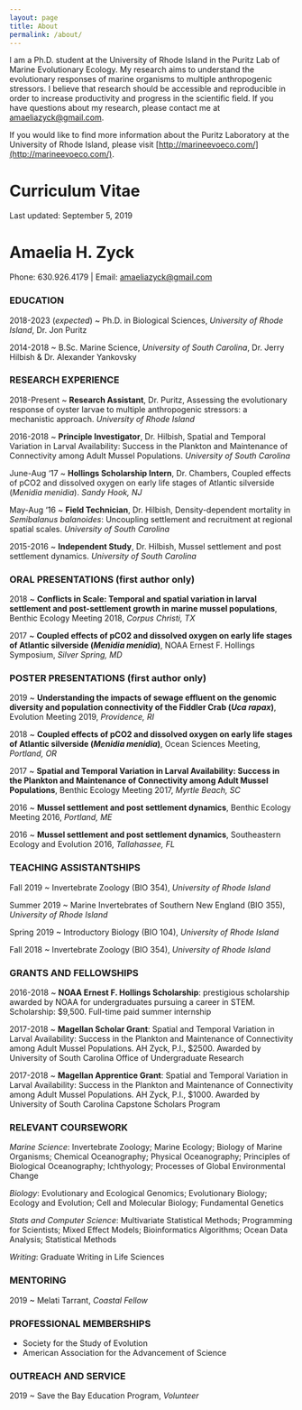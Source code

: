 ```yaml
---
layout: page
title: About
permalink: /about/
---
```


I am a Ph.D. student at the University of Rhode Island in the Puritz Lab of Marine Evolutionary Ecology. My research aims to understand the evolutionary responses of marine organisms to multiple anthropogenic stressors. I believe that research should be accessible and reproducible in order to increase productivity and progress in the scientific field. If you have questions about my research, please contact me at [amaeliazyck@gmail.com](mailto:amaeliazyck@gmail.com).

If you would like to find more information about the Puritz Laboratory at the University of Rhode Island, please visit [http://marineevoeco.com/](http://marineevoeco.com/).

# Curriculum Vitae

Last updated: September 5, 2019

# Amaelia H. Zyck
Phone: 630.926.4179 | Email: amaeliazyck@gmail.com

### EDUCATION
2018-2023 (_expected_) ~ Ph.D. in Biological Sciences,  _University of Rhode Island_, Dr. Jon Puritz

2014-2018	~ B.Sc. Marine Science,	_University of South Carolina_, Dr. Jerry Hilbish & Dr. Alexander Yankovsky

### RESEARCH EXPERIENCE
2018-Present ~	**Research Assistant**, Dr. Puritz, Assessing the evolutionary response of oyster larvae to multiple anthropogenic stressors: a mechanistic approach. _University of Rhode Island_

2016-2018	~	**Principle Investigator**, Dr. Hilbish, Spatial and Temporal Variation in Larval Availability: Success in the Plankton and Maintenance of Connectivity among Adult Mussel Populations. _University of South Carolina_

June-Aug ‘17 ~ **Hollings Scholarship Intern**, Dr. Chambers, Coupled effects of pCO2 and dissolved oxygen on early life stages of Atlantic silverside (_Menidia menidia_). _Sandy Hook, NJ_

May-Aug ‘16 ~ **Field Technician**, Dr. Hilbish, Density-dependent mortality in _Semibalanus balanoides_: Uncoupling settlement and recruitment at regional spatial scales. _University of South Carolina_

2015-2016 ~ **Independent Study**, Dr. Hilbish, Mussel settlement and post settlement dynamics. _University of South Carolina_

### ORAL PRESENTATIONS (first author only)
2018 ~ **Conflicts in Scale: Temporal and spatial variation in larval settlement and post-settlement growth in marine mussel populations**, Benthic Ecology Meeting 2018, _Corpus Christi, TX_

2017 ~ **Coupled effects of pCO2 and dissolved oxygen on early life stages of Atlantic
silverside (_Menidia menidia_)**, NOAA Ernest F. Hollings Symposium, _Silver Spring, MD_

### POSTER PRESENTATIONS (first author only)
2019 ~ **Understanding the impacts of sewage effluent on the genomic diversity and population connectivity of the Fiddler Crab (_Uca rapax_)**, Evolution Meeting 2019, _Providence, RI_

2018 ~ **Coupled effects of pCO2 and dissolved oxygen on early life stages of Atlantic
silverside (_Menidia menidia_)**, Ocean Sciences Meeting, _Portland, OR_

2017 ~ **Spatial and Temporal Variation in Larval Availability: Success in the Plankton and Maintenance of Connectivity among Adult Mussel Populations**, Benthic Ecology Meeting 2017, _Myrtle Beach, SC_

2016 ~ **Mussel settlement and post settlement dynamics**, Benthic Ecology Meeting 2016, _Portland, ME_

2016 ~ **Mussel settlement and post settlement dynamics**, Southeastern Ecology and Evolution 2016, _Tallahassee, FL_

### TEACHING ASSISTANTSHIPS
Fall 2019	~ Invertebrate Zoology (BIO 354), _University of Rhode Island_

Summer 2019 ~ Marine Invertebrates of Southern New England (BIO 355), _University of Rhode Island_

Spring 2019 ~ Introductory Biology (BIO 104), _University of Rhode Island_

Fall 2018 ~ Invertebrate Zoology (BIO 354), _University of Rhode Island_

### GRANTS AND FELLOWSHIPS
2016-2018	~ **NOAA Ernest F. Hollings Scholarship**: prestigious scholarship awarded by NOAA for undergraduates pursuing a career in STEM. Scholarship: $9,500. Full-time paid summer internship

2017-2018 ~ **Magellan Scholar Grant**: Spatial and Temporal Variation in Larval Availability: Success in the Plankton and Maintenance of Connectivity among Adult Mussel Populations. AH Zyck, P.I., $2500. Awarded by University of South Carolina Office of Undergraduate Research

2017-2018 ~ **Magellan Apprentice Grant**: Spatial and Temporal Variation in Larval Availability: Success in the Plankton and Maintenance of Connectivity among Adult Mussel Populations. AH Zyck, P.I., $1000. Awarded by University of South Carolina Capstone Scholars Program

### RELEVANT COURSEWORK
_Marine Science_: Invertebrate Zoology; Marine Ecology; Biology of Marine Organisms; Chemical Oceanography; Physical Oceanography; Principles of Biological Oceanography; Ichthyology; Processes of Global Environmental Change

_Biology_: Evolutionary and Ecological Genomics; Evolutionary Biology; Ecology and Evolution; Cell and Molecular Biology; Fundamental Genetics

_Stats and Computer Science_: Multivariate Statistical Methods; Programming for Scientists; Mixed Effect Models; Bioinformatics Algorithms; Ocean Data Analysis; Statistical Methods

_Writing_: Graduate Writing in Life Sciences


### MENTORING

2019 ~ Melati Tarrant, _Coastal Fellow_

### PROFESSIONAL MEMBERSHIPS
* Society for the Study of Evolution
* American Association for the Advancement of Science

### OUTREACH AND SERVICE
2019 ~ Save the Bay Education Program, _Volunteer_
